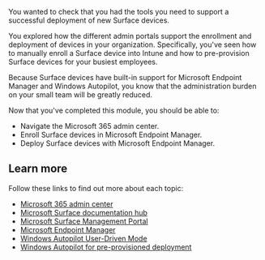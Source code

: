 You wanted to check that you had the tools you need to support a successful deployment of new Surface devices.

You explored how the different admin portals support the enrollment and deployment of devices in your organization. Specifically, you've seen how to manually enroll a Surface device into Intune and how to pre-provision Surface devices for your busiest employees.

Because Surface devices have built-in support for Microsoft Endpoint Manager and Windows Autopilot, you know that the administration burden on your small team will be greatly reduced.

Now that you've completed this module, you should be able to:

- Navigate the Microsoft 365 admin center.
- Enroll Surface devices in Microsoft Endpoint Manager.
- Deploy Surface devices with Microsoft Endpoint Manager.

## Learn more

Follow these links to find out more about each topic:

- [Microsoft 365 admin center](https://docs.microsoft.com/microsoft-365/admin/admin-overview/admin-center-overview?view=o365-worldwide)
- [Microsoft Surface documentation hub](https://docs.microsoft.com/surface/)
- [Microsoft Surface Management Portal](https://docs.microsoft.com/mem/intune/fundamentals/surface-management-portal)
- [Microsoft Endpoint Manager](https://docs.microsoft.com/mem/endpoint-manager-overview)
- [Windows Autopilot User-Driven Mode](https://docs.microsoft.com/mem/autopilot/user-driven)
- [Windows Autopilot for pre-provisioned deployment](https://docs.microsoft.com/mem/autopilot/pre-provision)
